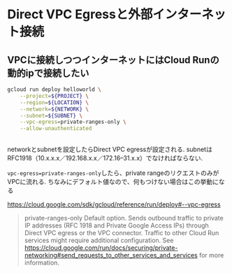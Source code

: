 # Direct VPC Egressと外部インターネット接続

## VPCに接続しつつインターネットにはCloud Runの動的ipで接続したい

```sh
gcloud run deploy helloworld \
    --project=${PROJECT} \
    --region=${LOCATION} \
    --network=${NETWORK} \
    --subnet=${SUBNET} \
    --vpc-egress=private-ranges-only \
    --allow-unauthenticated
  
```

networkとsubnetを設定したらDirect VPC egressが設定される.
subnetはRFC1918（10.x.x.x／192.168.x.x／172.16–31.x.x）でなければならない.

`vpc-egress=private-ranges-only`したら、private rangeのリクエストのみがVPCに流れる.
ちなみにデフォルト値なので、何もつけない場合はこの挙動になる


https://cloud.google.com/sdk/gcloud/reference/run/deploy#--vpc-egress

> private-ranges-only
> Default option. Sends outbound traffic to private IP addresses (RFC 1918 and Private Google Access IPs) through Direct VPC egress or the VPC connector.
> Traffic to other Cloud Run services might require additional configuration. See https://cloud.google.com/run/docs/securing/private-networking#send_requests_to_other_services_and_services for more information.
